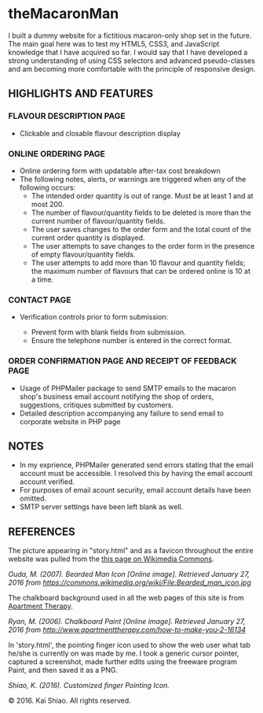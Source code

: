 <h1>theMacaronMan</h1>
<p>I built a dummy website for a fictitious macaron-only shop set in the future. The main goal here was to test my HTML5, CSS3, and JavaScript knowledge that I
have acquired so far. I would say that I have developed a strong understanding of using CSS selectors and advanced pseudo-classes and am becoming more comfortable
with the principle of responsive design. 
</p>

<h2>HIGHLIGHTS AND FEATURES</h2>

<h3>FLAVOUR DESCRIPTION PAGE</h3>
<ul>
	<li>Clickable and closable flavour description display</li>
</ul>
	
<h3>ONLINE ORDERING PAGE</h3>
<ul>
	<li>Online ordering form with updatable after-tax cost breakdown</li>
	<li>The following notes, alerts, or warnings are triggered when any of the following occurs:
	   <ul>
	       <li>The intended order quantity is out of range. Must be at least 1 and at most 200.</li>
		   <li>The number of flavour/quantity fields to be deleted is more than the current number of flavour/quantity fields.</li>
		   <li>The user saves changes to the order form and the total count of the current order quantity is displayed.</li>
		   <li>The user attempts to save changes to the order form in the presence of empty flavour/quantity fields.</li>
		   <li>The user attempts to add more than 10 flavour and quantity fields; the maximum number of flavours that can be ordered online is 10 at a time.</li>
	   </ul>
	</li>
</ul>

<h3>CONTACT PAGE</h3>
<ul>
	<li>Verification controls prior to form submission:</li>
	<ul>
		<li>Prevent form with blank fields from submission.</li>
		<li>Ensure the telephone number is entered in the correct format.</li>
	</ul>
</ul>
		
<h3>ORDER CONFIRMATION PAGE AND RECEIPT OF FEEDBACK PAGE</h3>
<ul>	
	<li>Usage of PHPMailer package to send SMTP emails to the macaron shop's business email account notifying the shop of orders, suggestions, critiques 
		submitted by customers.</li>
	<li>Detailed description accompanying any failure to send email to corporate website in PHP page</li>
</ul>

<h2>NOTES</h2>
<ul>
	<li>In my exprience, PHPMailer generated send errors stating that the email account must be accessible. I resolved this by having the email account 
	account verified.</li>
	<li>For purposes of email acount security, email account details have been omitted.</li>
	<li>SMTP server settings have been left blank as well.</li>
</ul>

<h2>REFERENCES</h2>
<p>The picture appearing in "story.html" and as a favicon throughout the entire website was pulled from 
the <a href="https://commons.wikimedia.org/wiki/File:Bearded_man_icon.jpg">this page on Wikimedia Commons</a>.</p>

<cite>Ouda, M. (2007). Bearded Man Icon [Online image]. Retrieved January 27, 2016 from https://commons.wikimedia.org/wiki/File:Bearded_man_icon.jpg</cite>
<br/>
<p>The chalkboard background used in all the web pages of this site is from <a href="http://www.apartmenttherapy.com/how-to-make-you-2-16134">Apartment Therapy</a>.</p>

<cite>Ryan, M. (2006). Chalkboard Paint [Online image]. Retrieved January 27, 2016 from http://www.apartmenttherapy.com/how-to-make-you-2-16134</cite>


<p>In 'story.html', the pointing finger icon used to show the web user what tab he/she is currently on was made by me. I took a generic cursor pointer,
captured a screenshot, made further edits using the freeware program Paint, and then saved it as a PNG.
</p>

<cite>Shiao, K. (2016). Customized finger Pointing Icon.</cite>

<footer>&copy; 2016. Kai Shiao. All rights reserved.</footer>